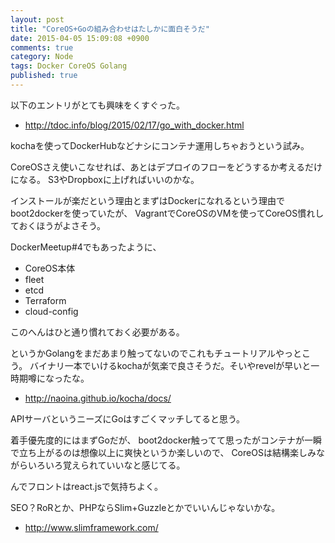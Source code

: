 ```yaml
---
layout: post
title: "CoreOS+Goの組み合わせはたしかに面白そうだ"
date: 2015-04-05 15:09:08 +0900 
comments: true
category: Node
tags: Docker CoreOS Golang
published: true
---
```


以下のエントリがとても興味をくすぐった。

- <http://tdoc.info/blog/2015/02/17/go_with_docker.html>

kochaを使ってDockerHubなどナシにコンテナ運用しちゃおうという試み。

CoreOSさえ使いこなせれば、あとはデプロイのフローをどうするか考えるだけになる。
S3やDropboxに上げればいいのかな。

インストールが楽だという理由とまずはDockerになれるという理由でboot2dockerを使っていたが、
VagrantでCoreOSのVMを使ってCoreOS慣れしておくほうがよさそう。

DockerMeetup#4でもあったように、

- CoreOS本体
- fleet
- etcd
- Terraform
- cloud-config

このへんはひと通り慣れておく必要がある。

というかGolangをまだあまり触ってないのでこれもチュートリアルやっとこう。
バイナリ一本でいけるkochaが気楽で良さそうだ。そいやrevelが早いと一時期噂になったな。

- <http://naoina.github.io/kocha/docs/>

APIサーバというニーズにGoはすごくマッチしてると思う。

着手優先度的にはまずGoだが、
boot2docker触ってて思ったがコンテナが一瞬で立ち上がるのは想像以上に爽快というか楽しいので、
CoreOSは結構楽しみながらいろいろ覚えられていいなと感じてる。

んでフロントはreact.jsで気持ちよく。


SEO？RoRとか、PHPならSlim+Guzzleとかでいいんじゃないかな。

- <http://www.slimframework.com/>
